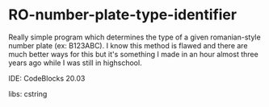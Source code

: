 # RO-number-plate-type-identifier
Really simple program which determines the type of a given romanian-style number plate (ex: B123ABC). I know this method is flawed and there are much better ways for this but it's something I made in an hour almost three years ago while I was still in highschool.

IDE: CodeBlocks 20.03

libs: cstring
